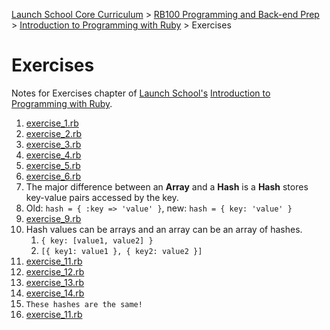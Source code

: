 [Launch School Core Curriculum][readme] >
[RB100 Programming and Back-end Prep][rb100] >
[Introduction to Programming with Ruby][intro-notes] >
Exercises

# Exercises

Notes for Exercises chapter of [Launch School's][launch-school] [Introduction to Programming with Ruby][intro-to-ruby].

1. [exercise_1.rb](exercise_1.rb)
2. [exercise_2.rb](exercise_2.rb)
3. [exercise_3.rb](exercise_3.rb)
4. [exercise_4.rb](exercise_4.rb)
5. [exercise_5.rb](exercise_5.rb)
6. [exercise_6.rb](exercise_6.rb)
7. The major difference between an **Array** and a **Hash** is a **Hash** stores key-value pairs accessed by the key.
8. Old: `hash = { :key => 'value' }`, new: `hash = { key: 'value' }`
9. [exercise_9.rb](exercise_9.rb)
10. Hash values can be arrays and an array can be an array of hashes.
    1. `{ key: [value1, value2] }`
    2. `[{ key1: value1 }, { key2: value2 }]`
11. [exercise_11.rb](exercise_11.rb)
12. [exercise_12.rb](exercise_12.rb)
13. [exercise_13.rb](exercise_13.rb)
14. [exercise_14.rb](exercise_14.rb)
15. `These hashes are the same!`
16. [exercise_11.rb](exercise_11.rb)

<!-- internal links -->

[intro-notes]: /books/introduction_to_programming_with_ruby/contents.md
[rb100]: /rb100/notes.md
[readme]: /README.md

<!-- external links -->

[intro-to-ruby]: https://launchschool.com/books/ruby
[launch-school]: https://launchschool.com

